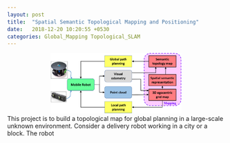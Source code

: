 ```yaml
---  
layout: post  
title:  "Spatial Semantic Topological Mapping and Positioning"  
date:   2018-12-20 10:20:55 +0530  
categories: Global_Mapping Topological_SLAM   
---   
```

<center>
<img src="/assets/system.png" width="60%">   
</center>
This project is to build a topological map for global planning in a large-scale unknown environment. Consider a delivery robot working in a city or a block. The robot   

